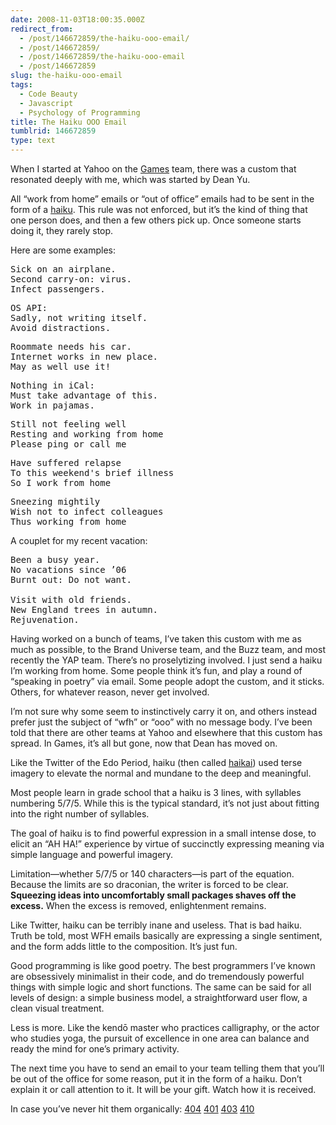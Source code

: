 ```yaml
---
date: 2008-11-03T18:00:35.000Z
redirect_from:
  - /post/146672859/the-haiku-ooo-email/
  - /post/146672859/
  - /post/146672859/the-haiku-ooo-email
  - /post/146672859
slug: the-haiku-ooo-email
tags:
  - Code Beauty
  - Javascript
  - Psychology of Programming
title: The Haiku OOO Email
tumblrid: 146672859
type: text
---
```

<p>When I started at Yahoo on the <a href="http://games.yahoo.com/">Games</a> team, there was a custom that resonated deeply with me, which was started by Dean Yu.</p>

<p>All &ldquo;work from home&rdquo; emails or &ldquo;out of office&rdquo; emails had to be sent in the form of a <a href="http://en.wikipedia.org/wiki/Haiku">haiku</a>.  This rule was not enforced, but it&rsquo;s the kind of thing that one person does, and then a few others pick up.  Once someone starts doing it, they rarely stop.</p>

<p>Here are some examples:</p>

<pre>Sick on an airplane.
Second carry-on: virus.
Infect passengers.</pre>

<pre>OS API:
Sadly, not writing itself.
Avoid distractions.</pre>

<pre>Roommate needs his car.
Internet works in new place.
May as well use it!</pre>

<pre>Nothing in iCal:
Must take advantage of this.
Work in pajamas.</pre>

<pre>Still not feeling well
Resting and working from home
Please ping or call me</pre>

<pre>Have suffered relapse
To this weekend's brief illness
So I work from home</pre>

<pre>Sneezing mightily
Wish not to infect colleagues
Thus working from home</pre>

<p>A couplet for my recent vacation:</p>

<pre>Been a busy year.
No vacations since ’06
Burnt out: Do not want.

Visit with old friends.
New England trees in autumn.
Rejuvenation.</pre>

<p>Having worked on a bunch of teams, I&rsquo;ve taken this custom with me as much as possible, to the Brand Universe team, and the Buzz team, and most recently the YAP team.  There&rsquo;s no proselytizing involved.  I just send a haiku I&rsquo;m working from home.  Some people think it&rsquo;s fun, and play a round of &ldquo;speaking in poetry&rdquo; via email.  Some people adopt the custom, and it sticks.  Others, for whatever reason, never get involved.</p>

<p>I&rsquo;m not sure why some seem to instinctively carry it on, and others instead prefer just the subject of &ldquo;wfh&rdquo; or &ldquo;ooo&rdquo; with no message body.  I&rsquo;ve been told that there are other teams at Yahoo and elsewhere that this custom has spread.  In Games, it&rsquo;s all but gone, now that Dean has moved on.</p>

<p>Like the Twitter of the Edo Period, haiku (then called <a href="http://en.wikipedia.org/wiki/Haikai">haikai</a>) used terse imagery to elevate the normal and mundane to the deep and meaningful.</p>

<p>Most people learn in grade school that a haiku is 3 lines, with syllables numbering 5/7/5.  While this is the typical standard, it&rsquo;s not just about fitting into the right number of syllables.</p>

<p>The goal of haiku is to find powerful expression in a small intense dose, to elicit an &ldquo;AH HA!&rdquo; experience by virtue of succinctly expressing meaning via simple language and powerful imagery.</p>

<p>Limitation—whether 5/7/5 or 140 characters—is part of the equation.  Because the limits are so draconian, the writer is forced to be clear.  <strong>Squeezing ideas into uncomfortably small packages shaves off the excess.</strong>  When the excess is removed, enlightenment remains.</p>

<p>Like Twitter, haiku can be terribly inane and useless.  That is bad haiku.  Truth be told, most WFH emails basically are expressing a single sentiment, and the form adds little to the composition.  It&rsquo;s just fun.</p>

<p>Good programming is like good poetry.  The best programmers I&rsquo;ve known are obsessively minimalist in their code, and do tremendously powerful things with simple logic and short functions.  The same can be said for all levels of design: a simple business model, a straightforward user flow, a clean visual treatment.</p>

<p>Less is more.  Like the kendō master who practices calligraphy, or the actor who studies yoga, the pursuit of excellence in one area can balance and ready the mind for one&rsquo;s primary activity.</p>

<p>The next time you have to send an email to your team telling them that you&rsquo;ll be out of the office for some reason, put it in the form of a haiku.  Don&rsquo;t explain it or call attention to it.  It will be your gift.  Watch how it is received.</p>

<p class="small">In case you&rsquo;ve never hit them organically: <a href="http://foohack.com/error/missing.html">404</a> <a href="http://foohack.com/error/authorization.html">401</a> <a href="http://foohack.com/error/forbidden.html">403</a> <a href="http://foohack.com/error/gone.html">410</a></p>
